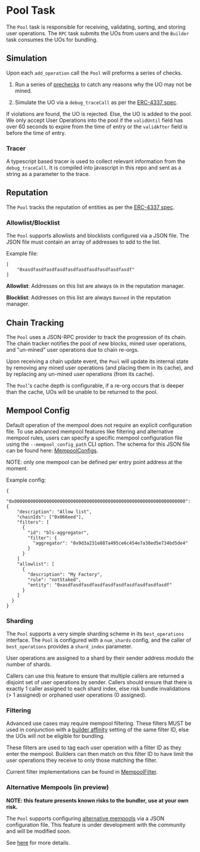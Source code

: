 # Pool Task

The `Pool` task is responsible for receiving, validating, sorting, and storing user operations. The `RPC` task submits the UOs from users and the `Builder` task consumes the UOs for bundling.

## Simulation

Upon each `add_operation` call the `Pool` will preforms a series of checks.

1. Run a series of [prechecks](https://eips.ethereum.org/EIPS/eip-4337#client-behavior-upon-receiving-a-useroperation) to catch any reasons why the UO may not be mined.

2. Simulate the UO via a `debug_traceCall` as per the [ERC-4337 spec](https://eips.ethereum.org/EIPS/eip-4337#simulation).

If violations are found, the UO is rejected. Else, the UO is added to the pool. We only accept User Operations into the pool if the `validUntil` field has over 60 seconds to expire from the time of entry or the `validAfter` field is before the time of entry.

### Tracer

A typescript based tracer is used to collect relevant information from the `debug_traceCall`. It is compiled into javascript in this repo and sent as a string as a parameter to the trace.

## Reputation

The `Pool` tracks the reputation of entities as per the [ERC-4337 spec](https://eips.ethereum.org/EIPS/eip-4337#reputation-scoring-and-throttlingbanning-for-global-entities).


### Allowlist/Blocklist

The `Pool` supports allowlists and blocklists configured via a JSON file. The JSON file must contain an array of addresses to add to the list.

Example file:
```
[
    "0xasdfasdfasdfasdfasdfasdfasdfasdfasdfasdf"
]
```

**Allowlist**: Addresses on this list are always `Ok` in the reputation manager.

**Blocklist**: Addresses on this list are always `Banned` in the reputation manager.

## Chain Tracking

The `Pool` uses a JSON-RPC provider to track the progression of its chain. The chain tracker notifies the pool of new blocks, mined user operations, and "un-mined" user operations due to chain re-orgs.

Upon receiving a chain update event, the `Pool` will update its internal state by removing any mined user operations (and placing them in its cache), and by replacing any un-mined user operations (from its cache).

The `Pool`'s cache depth is configurable, if a re-org occurs that is deeper than the cache, UOs will be unable to be returned to the pool.

## Mempool Config

Default operation of the mempool does not require an explicit configuration file. To use advanced mempool features like filtering and alternative mempool rules, users can specify a specific mempool configuration file using the `--mempool_config_path` CLI option. The schema for this JSON file can be found here: [MempoolConfigs](../../crates/sim/src/simulation/mempool.rs).

NOTE: only one mempool can be defined per entry point address at the moment.

Example config:

```
{
  "0x0000000000000000000000000000000000000000000000000000000000000000": {
    "description": "Allow list",
    "chainIds": ["0x066eed"],
    "filters": [
      {
        "id": "bls-aggregator",
        "filter": {
          "aggregator": "0x9d3a231e887a495ce6c454e7a38ed5e734bd5de4"
        }
      }
    ]
    "allowlist": [
      {
        "description": "My Factory",
        "rule": "notStaked",
        "entity": "0xasdfasdfasdfasdfasdfasdfasdfasdfasdfasdf"
      }
    ]
  }
}
```

### Sharding

The `Pool` supports a very simple sharding scheme in its `best_operations` interface. The `Pool` is configured with a `num_shards` config, and the caller of `best_operations` provides a `shard_index` parameter.

User operations are assigned to a shard by their sender address modulo the number of shards.

Callers can use this feature to ensure that multiple callers are returned a disjoint set of user operations by sender. Callers should ensure that there is exactly 1 caller assigned to each shard index, else risk bundle invalidations (> 1 assigned) or orphaned user operations (0 assigned).

### Filtering

Advanced use cases may require mempool filtering. These filters MUST be used in conjunction with a [builder affinity](./builder.md#affinity) setting of the same filter ID, else the UOs will not be eligible for bundling.

These filters are used to tag each user operation with a filter ID as they enter the mempool. Builders can then match on this filter ID to have limit the user operations they receive to only those matching the filter.

Current filter implementations can be found in [MempoolFilter](../../crates/sim/src/simulation/mempool.rs).

### Alternative Mempools (in preview)

**NOTE: this feature presents known risks to the bundler, use at your own risk.**

The `Pool` supports configuring [alternative mempools](https://eips.ethereum.org/EIPS/eip-4337#alternative-mempools) via a JSON configuration file. This feature is under development with the community and will be modified soon.

See [here](https://hackmd.io/@dancoombs/BJYRz3h8n) for more details.

